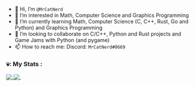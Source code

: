 - 👋 Hi, I’m `@MrCatNerd`
- 👀 I’m interested in Math, Computer Science and Graphics Programming
- 🌱 I’m currently learning Math, Computer Science (C, C++, Rust, Go and Python) and Graphics Programming
- 💞️ I’m looking to collaborate on C/C++, Python and Rust projects and Game Jams with Python (and pygame)
- 📫 How to reach me: Discord: `MrCatNerd#0669`

### 💀: My Stats :
<a href="https://github.com/echasnovski">
  <img align="center" src="https://github-readme-stats.vercel.app/api/top-langs/?username=mrcatnerd&theme=ayu-mirage&hide=css,html,markdown&langs_count=3" />
</a>
<a href="https://github.com/echasnovski">
  <img align="center" src="https://github-readme-stats.vercel.app/api?username=mrcatnerd&show_icons=true&count_private=true&line_height=27&theme=ayu-mirage" />
</a>
<img src="https://komarev.com/ghpvc/?username=MrCatNerd&style=flat-square&color=blue" alt=""/>

<!---
MrCatNerd/MrCatNerd is a ✨ special ✨ repository because its `README.md` (this file) appears on your GitHub profile.
You can click the Preview link to take a look at your changes.
--->
